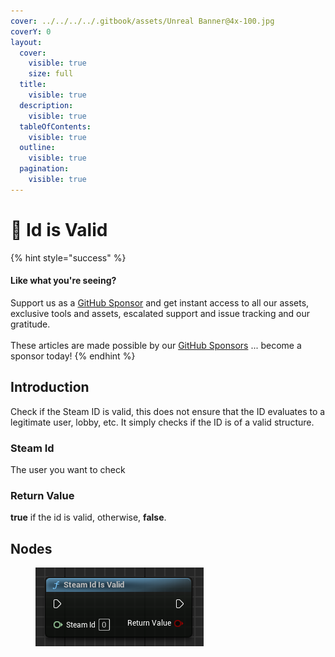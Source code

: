 ```yaml
---
cover: ../../../../.gitbook/assets/Unreal Banner@4x-100.jpg
coverY: 0
layout:
  cover:
    visible: true
    size: full
  title:
    visible: true
  description:
    visible: true
  tableOfContents:
    visible: true
  outline:
    visible: true
  pagination:
    visible: true
---
```


# 🔵 Id is Valid

{% hint style="success" %}
#### Like what you're seeing?

Support us as a [GitHub Sponsor](../../../../become-a-sponsor/) and get instant access to all our assets, exclusive tools and assets, escalated support and issue tracking and our gratitude.\
\
These articles are made possible by our [GitHub Sponsors](../../../../become-a-sponsor/) ... become a sponsor today!
{% endhint %}

## Introduction

Check if the Steam ID is valid, this does not ensure that the ID evaluates to a legitimate user, lobby, etc. It simply checks if the ID is of a valid structure.

### Steam Id

The user you want to check

### Return Value

**true** if the id is valid, otherwise, **false**.

## Nodes

<figure><img src="../../../../.gitbook/assets/image (384).png" alt=""><figcaption></figcaption></figure>
